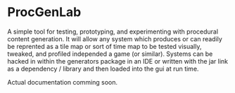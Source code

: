 # ProcGenLab

A simple tool for testing, prototyping, and experimenting with procedural content generation.  It will allow any system which produces or can readily be reprented as a tile map or sort of time map to be tested visually, tweaked, and profiled independed 
a game (or similar).  Systems can be hacked in within the generators package in an IDE or written with the jar link as a 
dependency / library and then loaded into the gui at run time.

Actual documentation comming soon.

